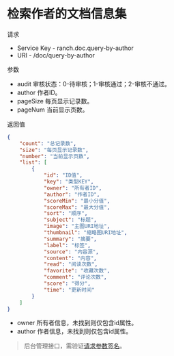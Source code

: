 # 检索作者的文档信息集

请求
- Service Key - ranch.doc.query-by-author
- URI - /doc/query-by-author

参数
- audit 审核状态：0-待审核；1-审核通过；2-审核不通过。
- author 作者ID。
- pageSize 每页显示记录数。
- pageNum 当前显示页数。

返回值
```json
{
    "count": "总记录数",
    "size": "每页显示记录数",
    "number": "当前显示页数",
    "list": [
        {
            "id": "ID值",
            "key": "类型KEY",
            "owner": "所有者ID",
            "author": "作者ID",
            "scoreMin": "最小分值",
            "scoreMax": "最大分值",
            "sort": "顺序",
            "subject": "标题",
            "image": "主图URI地址",
            "thumbnail": "缩略图URI地址",
            "summary": "摘要",
            "label": "标签",
            "source": "内容源",
            "content": "内容",
            "read": "阅读次数",
            "favorite": "收藏次数",
            "comment": "评论次数",
            "score": "得分",
            "time": "更新时间"
        }
    ]
}
```

- owner 所有者信息，未找到则仅包含id属性。
- author 作者信息，未找到则仅包含id属性。

> 后台管理接口，需验证[请求参数签名](https://github.com/heisedebaise/tephra/blob/master/tephra-ctrl/doc/sign.md)。
